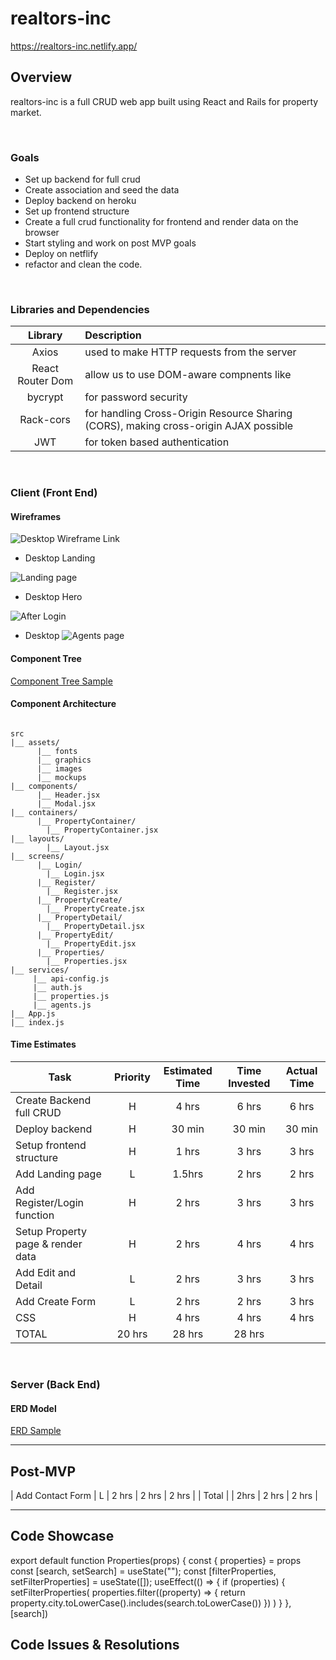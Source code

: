 # realtors-inc
https://realtors-inc.netlify.app/
## Overview

realtors-inc is a full CRUD web app built using React and Rails for property market.


<br>

### Goals

- Set up backend for full crud
- Create association and seed the data
- Deploy backend on heroku
- Set up frontend structure
- Create a full crud functionality for frontend and render data on the browser
- Start styling and work on post MVP goals
- Deploy on netflify
- refactor and clean the code.

<br>

### Libraries and Dependencies

|     Library      | Description                                |
| :--------------: | :----------------------------------------- |
|      Axios       | used to make HTTP requests from the server|
|   React Router Dom   | allow us to use DOM-aware compnents like <link> |
| bycrypt| for password security |
|     Rack-cors    | for handling Cross-Origin Resource Sharing (CORS), making cross-origin AJAX possible |
|  JWT | for token based authentication|

<br>

### Client (Front End)

#### Wireframes

![Desktop Wireframe Link](https://whimsical.com/realtors-inc-9qLSpADRvPQ1iBVr7vEN4E)

- Desktop Landing

![Landing page](https://i.imgur.com/occJknU.png)

- Desktop Hero

![After Login](https://i.imgur.com/my1T36C.png)

- Desktop 
![Agents page](https://i.imgur.com/apTxmxq.png)


#### Component Tree

[Component Tree Sample](https://whimsical.com/component-tree-9KKNq7SgHxNugQxkEiB2Pk)

#### Component Architecture

``` structure

src
|__ assets/
      |__ fonts
      |__ graphics
      |__ images
      |__ mockups
|__ components/
      |__ Header.jsx
      |__ Modal.jsx
|__ containers/
      |__ PropertyContainer/
        |__ PropertyContainer.jsx
|__ layouts/
        |__ Layout.jsx
|__ screens/
      |__ Login/
        |__ Login.jsx
      |__ Register/
        |__ Register.jsx
      |__ PropertyCreate/
        |__ PropertyCreate.jsx
      |__ PropertyDetail/
        |__ PropertyDetail.jsx
      |__ PropertyEdit/
        |__ PropertyEdit.jsx
      |__ Properties/
        |__ Properties.jsx      
|__ services/
     |__ api-config.js
     |__ auth.js
     |__ properties.js
     |__ agents.js
|__ App.js
|__ index.js
```

#### Time Estimates


| Task                | Priority | Estimated Time | Time Invested | Actual Time |
| ------------------- | :------: | :------------: | :-----------: | :---------: |
| Create Backend full CRUD |    H     |     4 hrs      |   6 hrs     |    6 hrs    |
| Deploy backend   |    H     |     30 min      |  30 min      |  30 min   |
| Setup frontend structure   |    H     |     1 hrs      |   3 hrs    |  3 hrs    |
| Add Landing page   |    L     |     1.5hrs    |    2 hrs     |  2 hrs     |
| Add Register/Login function   |    H     |     2 hrs      |    3 hrs     |   3 hrs     |
| Setup Property page & render data    |    H     |     2 hrs      |   4 hrs      |  4 hrs    |
| Add Edit and Detail   |    L     |     2 hrs      |   3 hrs   | 3 hrs  |
| Add Create Form    |    L     |     2 hrs      |     2 hrs    |    3 hrs    |
| CSS    |    H     |     4 hrs      |   4 hrs     |  4 hrs    |
| TOTAL            |     20 hrs      |    28 hrs     |     28 hrs    |

<br>

### Server (Back End)

#### ERD Model


[ERD Sample](https://app.diagrams.net/#G1TB4fcCKouaGtlOUDQIfJesPlCRA-CDPl)
<br>

***

## Post-MVP

| Add Contact Form    |    L     |     2 hrs      |   2 hrs     |   2 hrs    |
| Total  | | 2hrs    |     2 hrs   |    2 hrs      |

***

## Code Showcase

export default function Properties(props) {
  const { properties} = props
  const [search, setSearch] = useState("");
  const [filterProperties, setFilterProperties] = useState([]);
  useEffect(() => {
    if (properties) {
      setFilterProperties(
        properties.filter((property) => {
         return property.city.toLowerCase().includes(search.toLowerCase())
       })
     )
   }
  },[search])

## Code Issues & Resolutions

